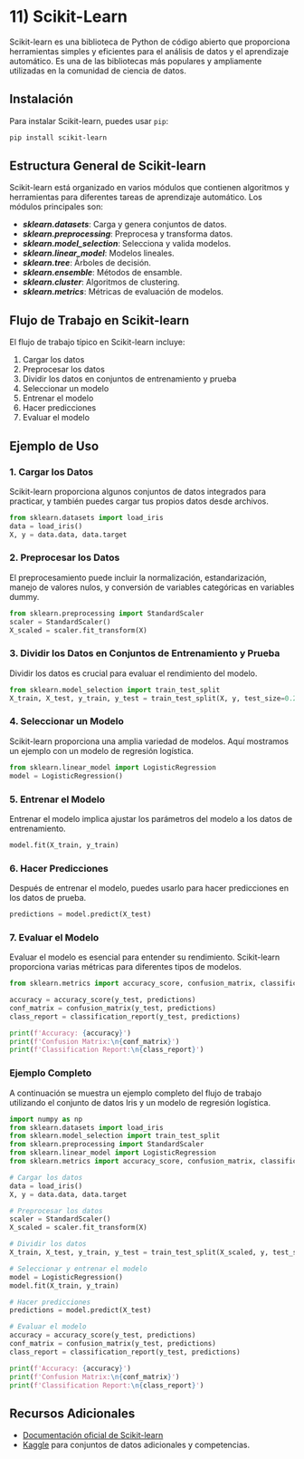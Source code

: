 # 11) Scikit-Learn
Scikit-learn es una biblioteca de Python de código abierto que proporciona herramientas simples y eficientes para el análisis de datos y el aprendizaje automático. Es una de las bibliotecas más populares y ampliamente utilizadas en la comunidad de ciencia de datos.

## Instalación
Para instalar Scikit-learn, puedes usar `pip`:
```bash
pip install scikit-learn
```

## Estructura General de Scikit-learn
Scikit-learn está organizado en varios módulos que contienen algoritmos y herramientas para diferentes tareas de aprendizaje automático. Los módulos principales son:

* ***sklearn.datasets***: Carga y genera conjuntos de datos.
* ***sklearn.preprocessing***: Preprocesa y transforma datos.
* ***sklearn.model_selection***: Selecciona y valida modelos.
* ***sklearn.linear_model***: Modelos lineales.
* ***sklearn.tree***: Árboles de decisión.
* ***sklearn.ensemble***: Métodos de ensamble.
* ***sklearn.cluster***: Algoritmos de clustering.
* ***sklearn.metrics***: Métricas de evaluación de modelos.

## Flujo de Trabajo en Scikit-learn
El flujo de trabajo típico en Scikit-learn incluye:

1. Cargar los datos
2. Preprocesar los datos
3. Dividir los datos en conjuntos de entrenamiento y prueba
4. Seleccionar un modelo
5. Entrenar el modelo
6. Hacer predicciones
7. Evaluar el modelo

## Ejemplo de Uso

### 1. Cargar los Datos
Scikit-learn proporciona algunos conjuntos de datos integrados para practicar, y también puedes cargar tus propios datos desde archivos.
```python
from sklearn.datasets import load_iris
data = load_iris()
X, y = data.data, data.target
```

### 2. Preprocesar los Datos
El preprocesamiento puede incluir la normalización, estandarización, manejo de valores nulos, y conversión de variables categóricas en variables dummy.
```python
from sklearn.preprocessing import StandardScaler
scaler = StandardScaler()
X_scaled = scaler.fit_transform(X)
```

### 3. Dividir los Datos en Conjuntos de Entrenamiento y Prueba
Dividir los datos es crucial para evaluar el rendimiento del modelo.
```python
from sklearn.model_selection import train_test_split
X_train, X_test, y_train, y_test = train_test_split(X, y, test_size=0.2, random_state=42)
```

### 4. Seleccionar un Modelo
Scikit-learn proporciona una amplia variedad de modelos. Aquí mostramos un ejemplo con un modelo de regresión logística.
```python
from sklearn.linear_model import LogisticRegression
model = LogisticRegression()
```

### 5. Entrenar el Modelo
Entrenar el modelo implica ajustar los parámetros del modelo a los datos de entrenamiento.
``` python
model.fit(X_train, y_train)
```

### 6. Hacer Predicciones
Después de entrenar el modelo, puedes usarlo para hacer predicciones en los datos de prueba.
```  python
predictions = model.predict(X_test)
```

### 7. Evaluar el Modelo
Evaluar el modelo es esencial para entender su rendimiento. Scikit-learn proporciona varias métricas para diferentes tipos de modelos.
```python
from sklearn.metrics import accuracy_score, confusion_matrix, classification_report

accuracy = accuracy_score(y_test, predictions)
conf_matrix = confusion_matrix(y_test, predictions)
class_report = classification_report(y_test, predictions)

print(f'Accuracy: {accuracy}')
print(f'Confusion Matrix:\n{conf_matrix}')
print(f'Classification Report:\n{class_report}')
```

### Ejemplo Completo
A continuación se muestra un ejemplo completo del flujo de trabajo utilizando el conjunto de datos Iris y un modelo de regresión logística.
``` python
import numpy as np
from sklearn.datasets import load_iris
from sklearn.model_selection import train_test_split
from sklearn.preprocessing import StandardScaler
from sklearn.linear_model import LogisticRegression
from sklearn.metrics import accuracy_score, confusion_matrix, classification_report

# Cargar los datos
data = load_iris()
X, y = data.data, data.target

# Preprocesar los datos
scaler = StandardScaler()
X_scaled = scaler.fit_transform(X)

# Dividir los datos
X_train, X_test, y_train, y_test = train_test_split(X_scaled, y, test_size=0.2, random_state=42)

# Seleccionar y entrenar el modelo
model = LogisticRegression()
model.fit(X_train, y_train)

# Hacer predicciones
predictions = model.predict(X_test)

# Evaluar el modelo
accuracy = accuracy_score(y_test, predictions)
conf_matrix = confusion_matrix(y_test, predictions)
class_report = classification_report(y_test, predictions)

print(f'Accuracy: {accuracy}')
print(f'Confusion Matrix:\n{conf_matrix}')
print(f'Classification Report:\n{class_report}')
```

## Recursos Adicionales
* [Documentación oficial de Scikit-learn](https://scikit-learn.org/stable/user_guide.html)
* [Kaggle](https://kaggle.com) para conjuntos de datos adicionales y competencias.